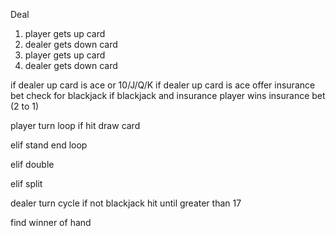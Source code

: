 Deal
1. player gets up card
2. dealer gets down card
3. player gets up card
4. dealer gets down card

if dealer up card is ace or 10/J/Q/K
    if dealer up card is ace offer insurance bet 
    check for blackjack
    if blackjack and insurance 
        player wins insurance bet (2 to 1)
    
player turn loop
if hit
    draw card

elif stand
    end loop

elif double

elif split

dealer turn cycle if not blackjack
hit until greater than 17

find winner of hand


